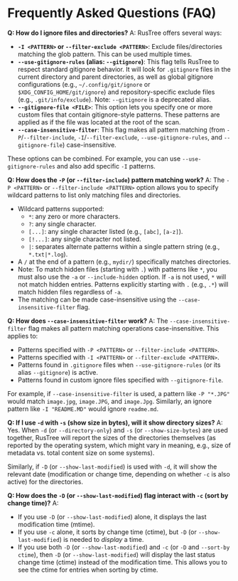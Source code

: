 # Frequently Asked Questions (FAQ)

**Q: How do I ignore files and directories?**
A: RusTree offers several ways:

- **`-I <PATTERN>` or `--filter-exclude <PATTERN>`**: Exclude files/directories matching the glob pattern. This can be used multiple times.
- **`--use-gitignore-rules` (alias: `--gitignore`)**: This flag tells RusTree to respect standard gitignore behavior. It will look for `.gitignore` files in the current directory and parent directories, as well as global gitignore configurations (e.g., `~/.config/git/ignore` or `$XDG_CONFIG_HOME/git/ignore`) and repository-specific exclude files (e.g., `.git/info/exclude`). Note: `--gitignore` is a deprecated alias.
- **`--gitignore-file <FILE>`**: This option lets you specify one or more custom files that contain gitignore-style patterns. These patterns are applied as if the file was located at the root of the scan.
- **`--case-insensitive-filter`**: This flag makes all pattern matching (from `-P`/`--filter-include`, `-I`/`--filter-exclude`, `--use-gitignore-rules`, and `--gitignore-file`) case-insensitive.

These options can be combined. For example, you can use `--use-gitignore-rules` and also add specific `-I` patterns.

**Q: How does the `-P` (or `--filter-include`) pattern matching work?**
A: The `-P <PATTERN>` or `--filter-include <PATTERN>` option allows you to specify wildcard patterns to list only matching files and directories.

- Wildcard patterns supported:
  - `*`: any zero or more characters.
  - `?`: any single character.
  - `[...]`: any single character listed (e.g., `[abc]`, `[a-z]`).
  - `[!...]`: any single character not listed.
  - `|`: separates alternate patterns within a single pattern string (e.g., `*.txt|*.log`).
- A `/` at the end of a pattern (e.g., `mydir/`) specifically matches directories.
- Note: To match hidden files (starting with `.`) with patterns like `*`, you must also use the `-a` or `--include-hidden` option. If `-a` is not used, `*` will not match hidden entries. Patterns explicitly starting with `.` (e.g., `.*`) will match hidden files regardless of `-a`.
- The matching can be made case-insensitive using the `--case-insensitive-filter` flag.

**Q: How does `--case-insensitive-filter` work?**
A: The `--case-insensitive-filter` flag makes all pattern matching operations case-insensitive. This applies to:

- Patterns specified with `-P <PATTERN>` or `--filter-include <PATTERN>`.
- Patterns specified with `-I <PATTERN>` or `--filter-exclude <PATTERN>`.
- Patterns found in `.gitignore` files when `--use-gitignore-rules` (or its alias `--gitignore`) is active.
- Patterns found in custom ignore files specified with `--gitignore-file`.

For example, if `--case-insensitive-filter` is used, a pattern like `-P "*.JPG"` would match `image.jpg`, `image.JPG`, and `image.Jpg`. Similarly, an ignore pattern like `-I "README.MD"` would ignore `readme.md`.

**Q: If I use `-d` with `-s` (show size in bytes), will it show directory sizes?**
A: Yes. When `-d` (or `--directory-only`) and `-s` (or `--show-size-bytes`) are used together, RusTree will report the sizes of the directories themselves (as reported by the operating system, which might vary in meaning, e.g., size of metadata vs. total content size on some systems).

Similarly, if `-D` (or `--show-last-modified`) is used with `-d`, it will show the relevant date (modification or change time, depending on whether `-c` is also active) for the directories.

**Q: How does the `-D` (or `--show-last-modified`) flag interact with `-c` (sort by change time)?**
A:

- If you use `-D` (or `--show-last-modified`) alone, it displays the last modification time (mtime).
- If you use `-c` alone, it sorts by change time (ctime), but `-D` (or `--show-last-modified`) is needed to _display_ a time.
- If you use both `-D` (or `--show-last-modified`) and `-c` (or `-D` and `--sort-by ctime`), then `-D` (or `--show-last-modified`) will display the last status change time (ctime) instead of the modification time. This allows you to see the ctime for entries when sorting by ctime.
